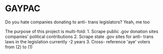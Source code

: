 # GAYPAC
Do you hate companies donating to anti- trans legislators? Yeah, me too

The purpose of this project is multi-fold:
	1. Scrape public .gov donation sites companies' political contributions
	2. Scrape state .gov sites for anti- trans laws in the legislation currently -2 years
	3. Cross- reference 'aye' voters from (2) to (1)
